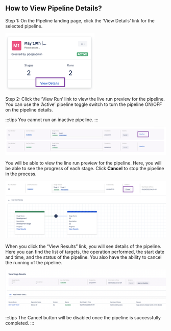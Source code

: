 
## How to View Pipeline Details?

  

Step 1: On the Pipeline landing page, click the ‘View Details’ link for the selected pipeline.

  

![Run pipeline](./images/viewV2/1-viewDetails.png)

Step 2: Click the ‘View Run’ link to view the live run preview for the pipeline. You can use the ‘Active’ pipeline toggle switch to turn the pipeline ON/OFF on the pipeline details.

  
:::tips
You cannot run an inactive pipeline.
:::
  

![Run pipeline](./images/viewV2/2-ViewRun.png)

  

You will be able to view the line run preview for the pipeline. Here, you will be able to see the progress of each stage. Click **Cancel** to stop the pipeline in the process.

  

![Run pipeline](./images/viewV2/2-livePreview.png)


When you click the “View Results” link, you will see details of the pipeline. Here you can find the list of targets, the operation performed, the start date and time, and the status of the pipeline. You also have the ability to cancel the running of the pipeline.

  

![View Results](./images/viewV2/3-viewResults.png)
  

:::tips
The Cancel button will be disabled once the pipeline is successfully completed.
:::